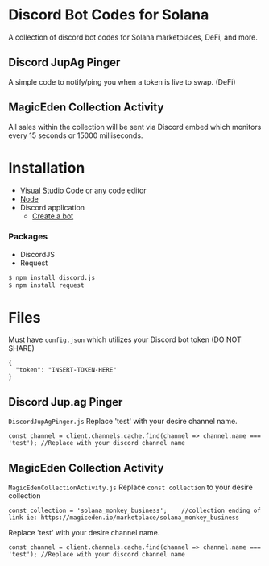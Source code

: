 # Discord Bot Codes for Solana
A collection of discord bot codes for Solana marketplaces, DeFi, and more.

## Discord JupAg Pinger
A simple code to notify/ping you when a token is live to swap. (DeFi)

## MagicEden Collection Activity
All sales within the collection will be sent via Discord embed which monitors every 15 seconds or 15000 milliseconds.

# Installation
- [Visual Studio Code](https://code.visualstudio.com/) or any code editor
- [Node](https://nodejs.org/en/)
- Discord application
  - [Create a bot](https://discordjs.guide/preparations/setting-up-a-bot-application.html)

### Packages
- DiscordJS
- Request
```sh
$ npm install discord.js
$ npm install request
```

# Files
Must have `config.json` which utilizes your Discord bot token (DO NOT SHARE)
```
{
  "token": "INSERT-TOKEN-HERE"
}
```
## Discord Jup.ag Pinger

`DiscordJupAgPinger.js` Replace 'test' with your desire channel name.

```
const channel = client.channels.cache.find(channel => channel.name === 'test'); //Replace with your discord channel name
```

## MagicEden Collection Activity

`MagicEdenCollectionActivity.js` Replace `const collection` to your desire collection

```
const collection = 'solana_monkey_business';    //collection ending of link ie: https://magiceden.io/marketplace/solana_monkey_business
```

Replace 'test' with your desire channel name.
```
const channel = client.channels.cache.find(channel => channel.name === 'test'); //Replace with your discord channel name
```
